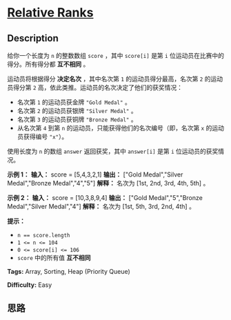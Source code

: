 # [Relative Ranks][title]

## Description

给你一个长度为 `n` 的整数数组 `score` ，其中 `score[i]` 是第 `i` 位运动员在比赛中的得分。所有得分都 **互不相同** 。

运动员将根据得分 **决定名次** ，其中名次第 `1` 的运动员得分最高，名次第 `2` 的运动员得分第 `2`
高，依此类推。运动员的名次决定了他们的获奖情况：

  * 名次第 `1` 的运动员获金牌 `"Gold Medal"` 。
  * 名次第 `2` 的运动员获银牌 `"Silver Medal"` 。
  * 名次第 `3` 的运动员获铜牌 `"Bronze Medal"` 。
  * 从名次第 `4` 到第 `n` 的运动员，只能获得他们的名次编号（即，名次第 `x` 的运动员获得编号 `"x"`）。

使用长度为 `n` 的数组 `answer` 返回获奖，其中 `answer[i]` 是第 `i` 位运动员的获奖情况。



**示例 1：**
            **输入：** score = [5,4,3,2,1]    **输出：** ["Gold Medal","Silver Medal","Bronze Medal","4","5"]    **解释：** 名次为 [1st, 2nd, 3rd, 4th, 5th] 。

**示例 2：**
            **输入：** score = [10,3,8,9,4]    **输出：** ["Gold Medal","5","Bronze Medal","Silver Medal","4"]    **解释：** 名次为 [1st, 5th, 3rd, 2nd, 4th] 。    



**提示：**

  * `n == score.length`
  * `1 <= n <= 104`
  * `0 <= score[i] <= 106`
  * `score` 中的所有值 **互不相同**


**Tags:** Array, Sorting, Heap (Priority Queue)

**Difficulty:** Easy

## 思路

[title]: https://leetcode-cn.com/problems/relative-ranks
